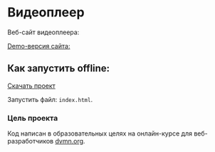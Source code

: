 # Видеоплеер

Веб-сайт видеоплеера:

[Demo-версия сайта: ]()


## Как запустить offline:

[Скачать проект](https://github.com/miazigoo/video_player-.git) 

Запустить файл:  `index.html`.

### Цель проекта

Код написан в образовательных целях на онлайн-курсе для веб-разработчиков [dvmn.org](https://dvmn.org/).